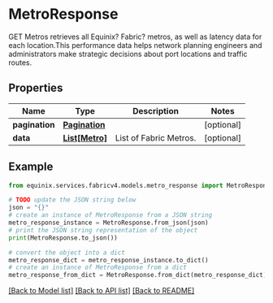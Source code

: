 # MetroResponse

GET Metros retrieves all Equinix? Fabric? metros, as well as latency data for each location.This performance data helps network planning engineers and administrators make strategic decisions about port locations and traffic routes.

## Properties

Name | Type | Description | Notes
------------ | ------------- | ------------- | -------------
**pagination** | [**Pagination**](Pagination.md) |  | [optional] 
**data** | [**List[Metro]**](Metro.md) | List of Fabric Metros. | [optional] 

## Example

```python
from equinix.services.fabricv4.models.metro_response import MetroResponse

# TODO update the JSON string below
json = "{}"
# create an instance of MetroResponse from a JSON string
metro_response_instance = MetroResponse.from_json(json)
# print the JSON string representation of the object
print(MetroResponse.to_json())

# convert the object into a dict
metro_response_dict = metro_response_instance.to_dict()
# create an instance of MetroResponse from a dict
metro_response_from_dict = MetroResponse.from_dict(metro_response_dict)
```
[[Back to Model list]](../README.md#documentation-for-models) [[Back to API list]](../README.md#documentation-for-api-endpoints) [[Back to README]](../README.md)


